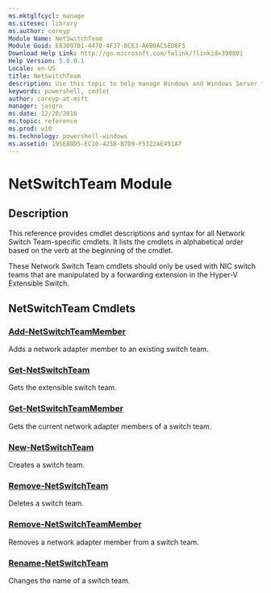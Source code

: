 ```yaml
---
ms.mktglfcycl: manage
ms.sitesec: library
ms.author: coreyp
Module Name: NetSwitchTeam
Module Guid: E83097B1-4470-4F37-8CE3-A6B0AC5ED8F5
Download Help Link: http://go.microsoft.com/fwlink/?linkid=390801
Help Version: 5.0.0.1
Locale: en-US
title: NetSwitchTeam
description: Use this topic to help manage Windows and Windows Server technologies with Windows PowerShell.
keywords: powershell, cmdlet
author: coreyp-at-msft
manager: jasgro
ms.date: 12/20/2016
ms.topic: reference
ms.prod: w10
ms.technology: powershell-windows
ms.assetid: 195E80D5-EC10-425B-B7D9-F5322AE491A7
---
```


# NetSwitchTeam Module
## Description
This reference provides cmdlet descriptions and syntax for all Network Switch Team-specific cmdlets. It lists the cmdlets in alphabetical order based on the verb at the beginning of the cmdlet.

These Network Switch Team cmdlets should only be used with NIC switch teams that are manipulated by a forwarding extension in the Hyper-V Extensible Switch.

## NetSwitchTeam Cmdlets
### [Add-NetSwitchTeamMember](./add-netswitchteammember.md)
Adds a network adapter member to an existing switch team.

### [Get-NetSwitchTeam](./get-netswitchteam.md)
Gets the extensible switch team.

### [Get-NetSwitchTeamMember](./get-netswitchteammember.md)
Gets the current network adapter members of a switch team.

### [New-NetSwitchTeam](./new-netswitchteam.md)
Creates a switch team.

### [Remove-NetSwitchTeam](./remove-netswitchteam.md)
Deletes a switch team.

### [Remove-NetSwitchTeamMember](./remove-netswitchteammember.md)
Removes a network adapter member from a switch team.

### [Rename-NetSwitchTeam](./rename-netswitchteam.md)
Changes the name of a switch team.



